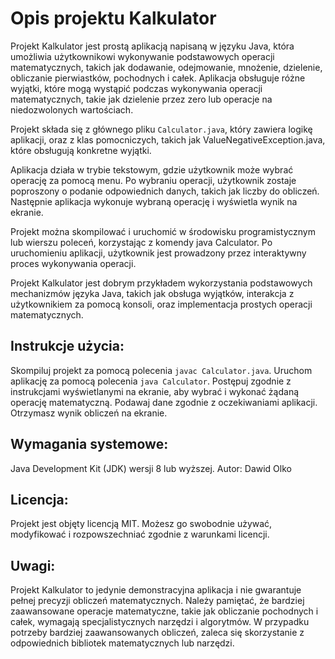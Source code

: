 # Opis projektu Kalkulator

Projekt Kalkulator jest prostą aplikacją napisaną w języku Java, która umożliwia użytkownikowi wykonywanie podstawowych operacji matematycznych, takich jak dodawanie, odejmowanie, mnożenie, dzielenie, obliczanie pierwiastków, pochodnych i całek. Aplikacja obsługuje różne wyjątki, które mogą wystąpić podczas wykonywania operacji matematycznych, takie jak dzielenie przez zero lub operacje na niedozwolonych wartościach.

Projekt składa się z głównego pliku `Calculator.java`, który zawiera logikę aplikacji, oraz z klas pomocniczych, takich jak ValueNegativeException.java, które obsługują konkretne wyjątki.

Aplikacja działa w trybie tekstowym, gdzie użytkownik może wybrać operację za pomocą menu. Po wybraniu operacji, użytkownik zostaje poproszony o podanie odpowiednich danych, takich jak liczby do obliczeń. Następnie aplikacja wykonuje wybraną operację i wyświetla wynik na ekranie.

Projekt można skompilować i uruchomić w środowisku programistycznym lub wierszu poleceń, korzystając z komendy java Calculator. Po uruchomieniu aplikacji, użytkownik jest prowadzony przez interaktywny proces wykonywania operacji.

Projekt Kalkulator jest dobrym przykładem wykorzystania podstawowych mechanizmów języka Java, takich jak obsługa wyjątków, interakcja z użytkownikiem za pomocą konsoli, oraz implementacja prostych operacji matematycznych.

## Instrukcje użycia:

Skompiluj projekt za pomocą polecenia `javac Calculator.java`.
Uruchom aplikację za pomocą polecenia `java Calculator`.
Postępuj zgodnie z instrukcjami wyświetlanymi na ekranie, aby wybrać i wykonać żądaną operację matematyczną.
Podawaj dane zgodnie z oczekiwaniami aplikacji.
Otrzymasz wynik obliczeń na ekranie.

## Wymagania systemowe:

Java Development Kit (JDK) wersji 8 lub wyższej.
Autor:
Dawid Olko

## Licencja:
Projekt jest objęty licencją MIT. Możesz go swobodnie używać, modyfikować i rozpowszechniać zgodnie z warunkami licencji.

## Uwagi:
Projekt Kalkulator to jedynie demonstracyjna aplikacja i nie gwarantuje pełnej precyzji obliczeń matematycznych. Należy pamiętać, że bardziej zaawansowane operacje matematyczne, takie jak obliczanie pochodnych i całek, wymagają specjalistycznych narzędzi i algorytmów. W przypadku potrzeby bardziej zaawansowanych obliczeń, zaleca się skorzystanie z odpowiednich bibliotek matematycznych lub narzędzi.
